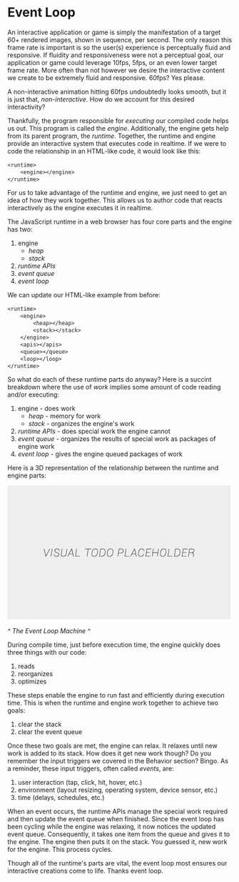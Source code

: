 # Event Loop

An interactive application or game is simply the manifestation of a target 60+ rendered images, shown in sequence, per second. The only reason this frame rate is important is so the user(s) experience is perceptually fluid and responsive. If fluidity and responsiveness were not a perceptual goal, our application or game could leverage 10fps, 5fps, or an even lower target frame rate. More often than not however we desire the interactive content we create to be extremely fluid and responsive. 60fps? Yes please.

A non-interactive animation hitting 60fps undoubtedly looks smooth, but it is just that, *non-interactive*. How do we account for this desired interactivity?

Thankfully, the program responsible for *executing* our compiled code helps us out. This program is called the *engine*. Additionally, the engine gets help from its parent program, the *runtime*. Together, the runtime and engine provide an interactive system that executes code in realtime. If we were to code the relationship in an HTML-like code, it would look like this:

```
<runtime>
    <engine></engine>
</runtime>
```

For us to take advantage of the runtime and engine, we just need to get an idea of how they work together. This allows us to author code that reacts interactively as the engine executes it in realtime.

The JavaScript runtime in a web browser has four core parts and the engine has two:
1. engine
    - *heap*
    - *stack*
2. *runtime APIs*
3. *event queue*
4. *event loop*

We can update our HTML-like example from before:

```
<runtime>
    <engine>
        <heap></heap>
        <stack></stack>
    </engine>
    <apis></apis>
    <queue></queue>
    <loop></loop>
</runtime>
```

So what do each of these runtime parts do anyway? Here is a succint breakdown where the use of *work* implies some amount of code reading and/or executing:
1. engine - does work
    - *heap* - memory for work
    - *stack* - organizes the engine's work
2. *runtime APIs* - does special work the engine cannot
3. *event queue* - organizes the results of special work as packages of engine work
4. *event loop* - gives the engine queued packages of work

Here is a 3D representation of the relationship between the runtime and engine parts:

![alt text](../assets/visual-todo-placeholder.jpg "The Event Loop Machine")

*^ The Event Loop Machine ^*

During compile time, just before execution time, the engine quickly does three things with our code:
1. reads
2. reorganizes
3. optimizes

These steps enable the engine to run fast and efficiently during execution time. This is when the runtime and engine work together to achieve two goals:
1. clear the stack
2. clear the event queue

Once these two goals are met, the engine can relax. It relaxes until new work is added to its stack. How does it get new work though? Do you remember the input triggers we covered in the Behavior section? Bingo. As a reminder, these input triggers, often called *events*, are:
1. user interaction (tap, click, hit, hover, etc.)
2. environment (layout resizing, operating system, device sensor, etc.)
3. time (delays, schedules, etc.)

When an event occurs, the runtime APIs manage the special work required and then update the event queue when finished. Since the event loop has been cycling while the engine was relaxing, it now notices the updated event queue. Consequently, it takes one item from the queue and gives it to the engine. The engine then puts it on the stack. You guessed it, new work for the engine. This process cycles.

Though all of the runtime's parts are vital, the event loop most ensures our interactive creations come to life. Thanks event loop.
